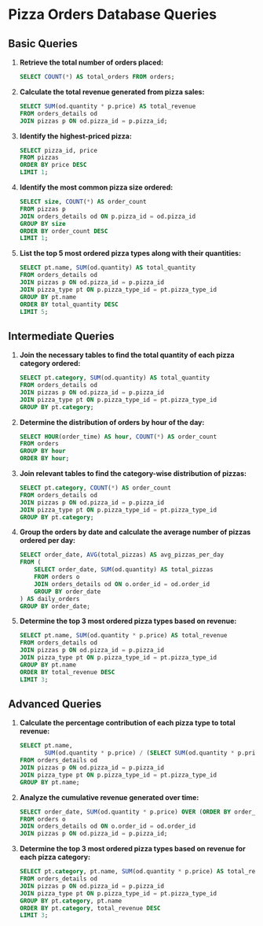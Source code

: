# Pizza Orders Database Queries

## Basic Queries

1. **Retrieve the total number of orders placed:**
    ```sql
    SELECT COUNT(*) AS total_orders FROM orders;
    ```

2. **Calculate the total revenue generated from pizza sales:**
    ```sql
    SELECT SUM(od.quantity * p.price) AS total_revenue
    FROM orders_details od
    JOIN pizzas p ON od.pizza_id = p.pizza_id;
    ```

3. **Identify the highest-priced pizza:**
    ```sql
    SELECT pizza_id, price
    FROM pizzas
    ORDER BY price DESC
    LIMIT 1;
    ```

4. **Identify the most common pizza size ordered:**
    ```sql
    SELECT size, COUNT(*) AS order_count
    FROM pizzas p
    JOIN orders_details od ON p.pizza_id = od.pizza_id
    GROUP BY size
    ORDER BY order_count DESC
    LIMIT 1;
    ```

5. **List the top 5 most ordered pizza types along with their quantities:**
    ```sql
    SELECT pt.name, SUM(od.quantity) AS total_quantity
    FROM orders_details od
    JOIN pizzas p ON od.pizza_id = p.pizza_id
    JOIN pizza_type pt ON p.pizza_type_id = pt.pizza_type_id
    GROUP BY pt.name
    ORDER BY total_quantity DESC
    LIMIT 5;
    ```

## Intermediate Queries

1. **Join the necessary tables to find the total quantity of each pizza category ordered:**
    ```sql
    SELECT pt.category, SUM(od.quantity) AS total_quantity
    FROM orders_details od
    JOIN pizzas p ON od.pizza_id = p.pizza_id
    JOIN pizza_type pt ON p.pizza_type_id = pt.pizza_type_id
    GROUP BY pt.category;
    ```

2. **Determine the distribution of orders by hour of the day:**
    ```sql
    SELECT HOUR(order_time) AS hour, COUNT(*) AS order_count
    FROM orders
    GROUP BY hour
    ORDER BY hour;
    ```

3. **Join relevant tables to find the category-wise distribution of pizzas:**
    ```sql
    SELECT pt.category, COUNT(*) AS order_count
    FROM orders_details od
    JOIN pizzas p ON od.pizza_id = p.pizza_id
    JOIN pizza_type pt ON p.pizza_type_id = pt.pizza_type_id
    GROUP BY pt.category;
    ```

4. **Group the orders by date and calculate the average number of pizzas ordered per day:**
    ```sql
    SELECT order_date, AVG(total_pizzas) AS avg_pizzas_per_day
    FROM (
        SELECT order_date, SUM(od.quantity) AS total_pizzas
        FROM orders o
        JOIN orders_details od ON o.order_id = od.order_id
        GROUP BY order_date
    ) AS daily_orders
    GROUP BY order_date;
    ```

5. **Determine the top 3 most ordered pizza types based on revenue:**
    ```sql
    SELECT pt.name, SUM(od.quantity * p.price) AS total_revenue
    FROM orders_details od
    JOIN pizzas p ON od.pizza_id = p.pizza_id
    JOIN pizza_type pt ON p.pizza_type_id = pt.pizza_type_id
    GROUP BY pt.name
    ORDER BY total_revenue DESC
    LIMIT 3;
    ```

## Advanced Queries

1. **Calculate the percentage contribution of each pizza type to total revenue:**
    ```sql
    SELECT pt.name, 
           SUM(od.quantity * p.price) / (SELECT SUM(od.quantity * p.price) FROM orders_details od JOIN pizzas p ON od.pizza_id = p.pizza_id) * 100 AS percentage_contribution
    FROM orders_details od
    JOIN pizzas p ON od.pizza_id = p.pizza_id
    JOIN pizza_type pt ON p.pizza_type_id = pt.pizza_type_id
    GROUP BY pt.name;
    ```

2. **Analyze the cumulative revenue generated over time:**
    ```sql
    SELECT order_date, SUM(od.quantity * p.price) OVER (ORDER BY order_date) AS cumulative_revenue
    FROM orders o
    JOIN orders_details od ON o.order_id = od.order_id
    JOIN pizzas p ON od.pizza_id = p.pizza_id;
    ```

3. **Determine the top 3 most ordered pizza types based on revenue for each pizza category:**
    ```sql
    SELECT pt.category, pt.name, SUM(od.quantity * p.price) AS total_revenue
    FROM orders_details od
    JOIN pizzas p ON od.pizza_id = p.pizza_id
    JOIN pizza_type pt ON p.pizza_type_id = pt.pizza_type_id
    GROUP BY pt.category, pt.name
    ORDER BY pt.category, total_revenue DESC
    LIMIT 3;
    ```

